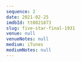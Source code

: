 ```yaml
---
sequence: 2
date: 2021-02-25
imdbId: tt0021873
slug: five-star-final-1931
venue: null
venueNotes: null
medium: iTunes
mediumNotes: null
---
```


